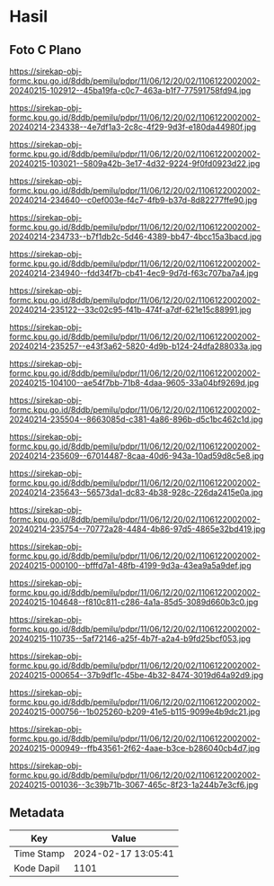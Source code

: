# Hasil

## Foto C Plano

https://sirekap-obj-formc.kpu.go.id/8ddb/pemilu/pdpr/11/06/12/20/02/1106122002002-20240215-102912--45ba19fa-c0c7-463a-b1f7-77591758fd94.jpg

https://sirekap-obj-formc.kpu.go.id/8ddb/pemilu/pdpr/11/06/12/20/02/1106122002002-20240214-234338--4e7df1a3-2c8c-4f29-9d3f-e180da44980f.jpg

https://sirekap-obj-formc.kpu.go.id/8ddb/pemilu/pdpr/11/06/12/20/02/1106122002002-20240215-103021--5809a42b-3e17-4d32-9224-9f0fd0923d22.jpg

https://sirekap-obj-formc.kpu.go.id/8ddb/pemilu/pdpr/11/06/12/20/02/1106122002002-20240214-234640--c0ef003e-f4c7-4fb9-b37d-8d82277ffe90.jpg

https://sirekap-obj-formc.kpu.go.id/8ddb/pemilu/pdpr/11/06/12/20/02/1106122002002-20240214-234733--b7f1db2c-5d46-4389-bb47-4bcc15a3bacd.jpg

https://sirekap-obj-formc.kpu.go.id/8ddb/pemilu/pdpr/11/06/12/20/02/1106122002002-20240214-234940--fdd34f7b-cb41-4ec9-9d7d-f63c707ba7a4.jpg

https://sirekap-obj-formc.kpu.go.id/8ddb/pemilu/pdpr/11/06/12/20/02/1106122002002-20240214-235122--33c02c95-f41b-474f-a7df-621e15c88991.jpg

https://sirekap-obj-formc.kpu.go.id/8ddb/pemilu/pdpr/11/06/12/20/02/1106122002002-20240214-235257--e43f3a62-5820-4d9b-b124-24dfa288033a.jpg

https://sirekap-obj-formc.kpu.go.id/8ddb/pemilu/pdpr/11/06/12/20/02/1106122002002-20240215-104100--ae54f7bb-71b8-4daa-9605-33a04bf9269d.jpg

https://sirekap-obj-formc.kpu.go.id/8ddb/pemilu/pdpr/11/06/12/20/02/1106122002002-20240214-235504--8663085d-c381-4a86-896b-d5c1bc462c1d.jpg

https://sirekap-obj-formc.kpu.go.id/8ddb/pemilu/pdpr/11/06/12/20/02/1106122002002-20240214-235609--67014487-8caa-40d6-943a-10ad59d8c5e8.jpg

https://sirekap-obj-formc.kpu.go.id/8ddb/pemilu/pdpr/11/06/12/20/02/1106122002002-20240214-235643--56573da1-dc83-4b38-928c-226da2415e0a.jpg

https://sirekap-obj-formc.kpu.go.id/8ddb/pemilu/pdpr/11/06/12/20/02/1106122002002-20240214-235754--70772a28-4484-4b86-97d5-4865e32bd419.jpg

https://sirekap-obj-formc.kpu.go.id/8ddb/pemilu/pdpr/11/06/12/20/02/1106122002002-20240215-000100--bfffd7a1-48fb-4199-9d3a-43ea9a5a9def.jpg

https://sirekap-obj-formc.kpu.go.id/8ddb/pemilu/pdpr/11/06/12/20/02/1106122002002-20240215-104648--f810c811-c286-4a1a-85d5-3089d660b3c0.jpg

https://sirekap-obj-formc.kpu.go.id/8ddb/pemilu/pdpr/11/06/12/20/02/1106122002002-20240215-110735--5af72146-a25f-4b7f-a2a4-b9fd25bcf053.jpg

https://sirekap-obj-formc.kpu.go.id/8ddb/pemilu/pdpr/11/06/12/20/02/1106122002002-20240215-000654--37b9df1c-45be-4b32-8474-3019d64a92d9.jpg

https://sirekap-obj-formc.kpu.go.id/8ddb/pemilu/pdpr/11/06/12/20/02/1106122002002-20240215-000756--1b025260-b209-41e5-b115-9099e4b9dc21.jpg

https://sirekap-obj-formc.kpu.go.id/8ddb/pemilu/pdpr/11/06/12/20/02/1106122002002-20240215-000949--ffb43561-2f62-4aae-b3ce-b286040cb4d7.jpg

https://sirekap-obj-formc.kpu.go.id/8ddb/pemilu/pdpr/11/06/12/20/02/1106122002002-20240215-001036--3c39b71b-3067-465c-8f23-1a244b7e3cf6.jpg


## Metadata

| Key        | Value               |
| ---------- | ------------------- |
| Time Stamp | 2024-02-17 13:05:41 |
| Kode Dapil | 1101                |



